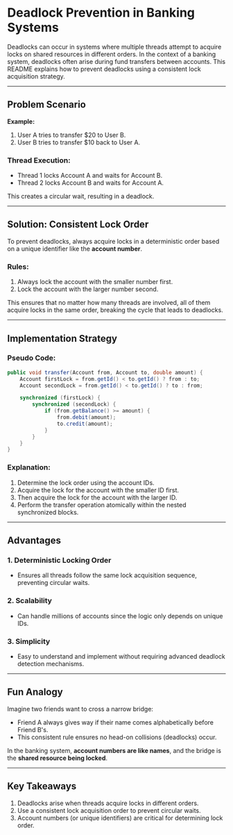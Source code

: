# Deadlock Prevention in Banking Systems

Deadlocks can occur in systems where multiple threads attempt to acquire locks on shared resources in different orders. In the context of a banking system, deadlocks often arise during fund transfers between accounts. This README explains how to prevent deadlocks using a consistent lock acquisition strategy.

---

## Problem Scenario

**Example:**
1. User A tries to transfer $20 to User B.
2. User B tries to transfer $10 back to User A.

### Thread Execution:
- Thread 1 locks Account A and waits for Account B.
- Thread 2 locks Account B and waits for Account A.

This creates a circular wait, resulting in a deadlock.

---

## Solution: Consistent Lock Order

To prevent deadlocks, always acquire locks in a deterministic order based on a unique identifier like the **account number**.

### Rules:
1. Always lock the account with the smaller number first.
2. Lock the account with the larger number second.

This ensures that no matter how many threads are involved, all of them acquire locks in the same order, breaking the cycle that leads to deadlocks.

---

## Implementation Strategy

### Pseudo Code:
```java
public void transfer(Account from, Account to, double amount) {
    Account firstLock = from.getId() < to.getId() ? from : to;
    Account secondLock = from.getId() < to.getId() ? to : from;

    synchronized (firstLock) {
        synchronized (secondLock) {
            if (from.getBalance() >= amount) {
                from.debit(amount);
                to.credit(amount);
            }
        }
    }
}
```

### Explanation:
1. Determine the lock order using the account IDs.
2. Acquire the lock for the account with the smaller ID first.
3. Then acquire the lock for the account with the larger ID.
4. Perform the transfer operation atomically within the nested synchronized blocks.

---

## Advantages

### 1. **Deterministic Locking Order**
- Ensures all threads follow the same lock acquisition sequence, preventing circular waits.

### 2. **Scalability**
- Can handle millions of accounts since the logic only depends on unique IDs.

### 3. **Simplicity**
- Easy to understand and implement without requiring advanced deadlock detection mechanisms.

---

## Fun Analogy
Imagine two friends want to cross a narrow bridge:
- Friend A always gives way if their name comes alphabetically before Friend B's.
- This consistent rule ensures no head-on collisions (deadlocks) occur.

In the banking system, **account numbers are like names**, and the bridge is the **shared resource being locked**.

---

## Key Takeaways
1. Deadlocks arise when threads acquire locks in different orders.
2. Use a consistent lock acquisition order to prevent circular waits.
3. Account numbers (or unique identifiers) are critical for determining lock order.